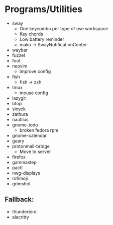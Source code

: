 # Programs/Utilities
- sway
    - One keycombo per type of use workspace
    - Key chords
    - Low battery reminder
    - mako -> SwayNotificationCenter
- waybar
- fuzzel
- foot
- neovim
    - improve config
- fish
    - fish -> zsh
- tmux
    - mouse config
- lazygit
- btop
- sioyek
- zathura
- nautilus
- gnome-todo
    - broken fedora rpm
- gnome-calendar
- geary
- protonmail-bridge
    - Move to server
- firefox
- gammastep
- pactl
- nwg-displays
- rofimoji
- grimshot

## Fallback:
- thunderbird
- alacritty
